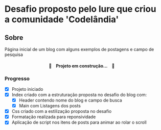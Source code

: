 # Desafio proposto pelo Iure que criou a comunidade 'Codelândia'

## Sobre
Página inicial de um blog com alguns exemplos de postagens e campo de pesquisa

<h4 align="center"> 
  🚧&ensp;&ensp;Projeto em construção...&ensp;&ensp;🚧
</h4>

### Progresso
- [x] Projeto iniciado
- [x] Index criado com a estruturação proposta no desafio do blog com:
  - [x] Header contendo nome do blog e campo de busca
  - [x] Main com Listagens dos posts
- [x] Css criado com a estilização proposta no desafio
- [x] Formatação realizada para reponsividade
- [x] Aplicação de script nos itens de posts para animar ao rolar o scroll